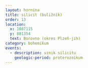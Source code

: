 ```yaml
---
layout: hornina
title: silicit (buližník)
order: 13
location:
  x: 1087115
  y: 801354
  text: Borovno (okres Plzeň-jih)
category: bohemikum
events:
  - description: vznik silicitu
    geologic-period: proterozoikum
---
```


